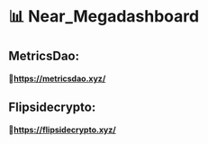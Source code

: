 # 📊 Near_Megadashboard 
## MetricsDao: 
#### 🔗https://metricsdao.xyz/
## Flipsidecrypto:
#### 🔗https://flipsidecrypto.xyz/
